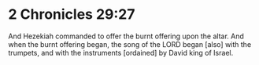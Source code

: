 # 2 Chronicles 29:27

And Hezekiah commanded to offer the burnt offering upon the altar. And when the burnt offering began, the song of the LORD began [also] with the trumpets, and with the instruments [ordained] by David king of Israel.